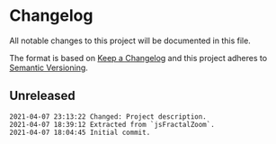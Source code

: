 # Changelog

All notable changes to this project will be documented in this file.

The format is based on [Keep a Changelog](http://keepachangelog.com/en/1.0.0/)
and this project adheres to [Semantic Versioning](http://semver.org/spec/v2.0.0.html).

## Unreleased

```
2021-04-07 23:13:22 Changed: Project description.
2021-04-07 18:39:12 Extracted from `jsFractalZoom`.
2021-04-07 18:04:45 Initial commit.
```